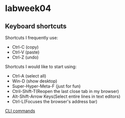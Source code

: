 # labweek04
## Keyboard shortcuts
Shortcuts I frequently use: 
- Ctrl-C (copy)
- Ctrl-V (paste)
- Ctrl-Z (undo)

Shortcuts I would like to start using: 
- Ctrl-A (select all)
- Win-D (show desktop)
- Super-Hyper-Meta-F (just for fun)
- Ctril-Shift-T(Reopen the last close tab in my browser)
- Alt-Shift-Arrow Keys(Select entire lines in text editors)
- Ctrl-L(Focuses the browser's address bar)


[CLI commands](docs/cli.md)